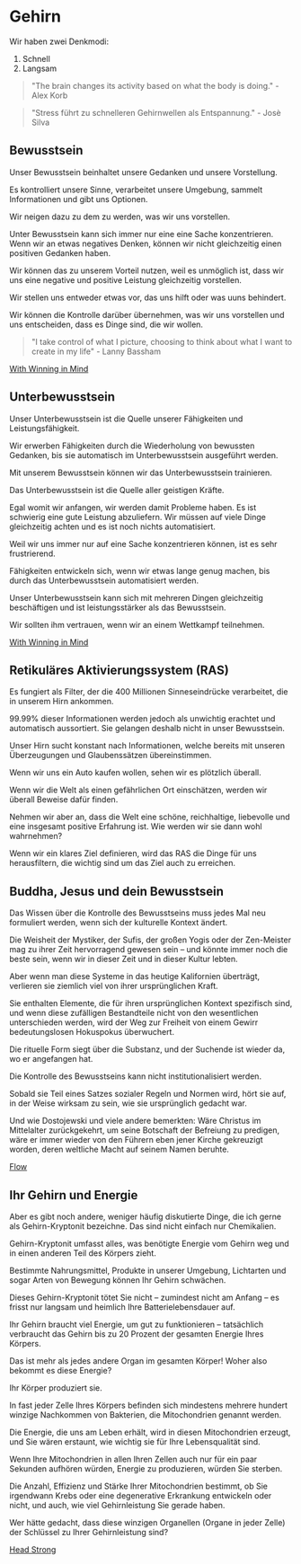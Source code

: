# Gehirn

Wir haben zwei Denkmodi: 

1. Schnell
2. Langsam

> "The brain changes its activity based on what the body is doing." - Alex Korb

> "Stress führt zu schnelleren Gehirnwellen als Entspannung." - Josè Silva

## Bewusstsein

Unser Bewusstsein beinhaltet unsere Gedanken und unsere Vorstellung. 

Es kontrolliert unsere Sinne, verarbeitet unsere Umgebung, sammelt Informationen und gibt uns Optionen.

Wir neigen dazu zu dem zu werden, was wir uns vorstellen.

Unter Bewusstsein kann sich immer nur eine eine Sache konzentrieren. Wenn wir an etwas negatives Denken, können wir nicht gleichzeitig einen positiven Gedanken haben.

Wir können das zu unserem Vorteil nutzen, weil es unmöglich ist, dass wir uns eine negative und positive Leistung gleichzeitig vorstellen.

Wir stellen uns entweder etwas vor, das uns hilft oder was uuns behindert.

Wir können die Kontrolle darüber übernehmen, was wir uns vorstellen und uns entscheiden, dass es Dinge sind, die wir wollen.

> "I take control of what I picture, choosing to think about what I want to create in my life" - Lanny Bassham

[With Winning in Mind](https://www.goodreads.com/book/show/208926.With_Winning_in_Mind)

## Unterbewusstsein

Unser Unterbewusstsein ist die Quelle unserer Fähigkeiten und Leistungsfähigkeit.

Wir erwerben Fähigkeiten durch die Wiederholung von bewussten Gedanken, bis sie automatisch im Unterbewusstsein ausgeführt werden.

Mit unserem Bewusstsein können wir das Unterbewusstsein trainieren.

Das Unterbewusstsein ist die Quelle aller geistigen Kräfte.

Egal womit wir anfangen, wir werden damit Probleme haben. Es ist schwierig eine gute Leistung abzuliefern. Wir müssen auf viele Dinge gleichzeitig achten und es ist noch nichts automatisiert.

Weil wir uns immer nur auf eine Sache konzentrieren können, ist es sehr frustrierend.

Fähigkeiten entwickeln sich, wenn wir etwas lange genug machen, bis durch das Unterbewusstsein automatisiert werden.

Unser Unterbewusstsein kann sich mit mehreren Dingen gleichzeitig beschäftigen und ist leistungsstärker als das Bewusstsein.

Wir sollten ihm vertrauen, wenn wir an einem Wettkampf teilnehmen.

[With Winning in Mind](https://www.goodreads.com/book/show/208926.With_Winning_in_Mind)

## Retikuläres Aktivierungssystem (RAS)

Es fungiert als Filter, der die 400 Millionen Sinneseindrücke verarbeitet, die in unserem Hirn ankommen. 

99.99% dieser Informationen werden jedoch als unwichtig erachtet und automatisch aussortiert. Sie gelangen deshalb nicht in unser Bewusstsein.

Unser Hirn sucht konstant nach Informationen, welche bereits mit unseren Überzeugungen und Glaubenssätzen übereinstimmen.

Wenn wir uns ein Auto kaufen wollen, sehen wir es plötzlich überall.

Wenn wir die Welt als einen gefährlichen Ort einschätzen, werden wir überall Beweise dafür finden. 

Nehmen wir aber an, dass die Welt eine schöne, reichhaltige, liebevolle und eine insgesamt positive Erfahrung ist. Wie werden wir sie dann wohl wahrnehmen?

Wenn wir ein klares Ziel definieren, wird das RAS die Dinge für uns herausfiltern, die wichtig sind um das Ziel auch zu erreichen.

## Buddha, Jesus und dein Bewusstsein

Das Wissen über die Kontrolle des Bewusstseins muss jedes Mal neu formuliert werden, wenn sich der kulturelle Kontext ändert. 

Die Weisheit der Mystiker, der Sufis, der großen Yogis oder der Zen-Meister mag zu ihrer Zeit hervorragend gewesen sein – und könnte immer noch die beste sein, wenn wir in dieser Zeit und in dieser Kultur lebten. 

Aber wenn man diese Systeme in das heutige Kalifornien überträgt, verlieren sie ziemlich viel von ihrer ursprünglichen Kraft. 

Sie enthalten Elemente, die für ihren ursprünglichen Kontext spezifisch sind, und wenn diese zufälligen Bestandteile nicht von den wesentlichen unterschieden werden, wird der Weg zur Freiheit von einem Gewirr bedeutungslosen Hokuspokus überwuchert. 

Die rituelle Form siegt über die Substanz, und der Suchende ist wieder da, wo er angefangen hat.

Die Kontrolle des Bewusstseins kann nicht institutionalisiert werden. 

Sobald sie Teil eines Satzes sozialer Regeln und Normen wird, hört sie auf, in der Weise wirksam zu sein, wie sie ursprünglich gedacht war.

Und wie Dostojewski und viele andere bemerkten: Wäre Christus im Mittelalter zurückgekehrt, um seine Botschaft der Befreiung zu predigen, wäre er immer wieder von den Führern eben jener Kirche gekreuzigt worden, deren weltliche Macht auf seinem Namen beruhte.

[Flow](https://www.goodreads.com/book/show/66354.Flow)

## Ihr Gehirn und Energie

Aber es gibt noch andere, weniger häufig diskutierte Dinge, die ich gerne als Gehirn-Kryptonit bezeichne. Das sind nicht einfach nur Chemikalien. 

Gehirn-Kryptonit umfasst alles, was benötigte Energie vom Gehirn weg und in einen anderen Teil des Körpers zieht. 

Bestimmte Nahrungsmittel, Produkte in unserer Umgebung, Lichtarten und sogar Arten von Bewegung können Ihr Gehirn schwächen. 

Dieses Gehirn-Kryptonit tötet Sie nicht – zumindest nicht am Anfang – es frisst nur langsam und heimlich Ihre Batterielebensdauer auf.

Ihr Gehirn braucht viel Energie, um gut zu funktionieren – tatsächlich verbraucht das Gehirn bis zu 20 Prozent der gesamten Energie Ihres Körpers. 

Das ist mehr als jedes andere Organ im gesamten Körper! Woher also bekommt es diese Energie? 

Ihr Körper produziert sie. 

In fast jeder Zelle Ihres Körpers befinden sich mindestens mehrere hundert winzige Nachkommen von Bakterien, die Mitochondrien genannt werden. 

Die Energie, die uns am Leben erhält, wird in diesen Mitochondrien erzeugt, und Sie wären erstaunt, wie wichtig sie für Ihre Lebensqualität sind. 

Wenn Ihre Mitochondrien in allen Ihren Zellen auch nur für ein paar Sekunden aufhören würden, Energie zu produzieren, würden Sie sterben. 

Die Anzahl, Effizienz und Stärke Ihrer Mitochondrien bestimmt, ob Sie irgendwann Krebs oder eine degenerative Erkrankung entwickeln oder nicht, und auch, wie viel Gehirnleistung Sie gerade haben. 

Wer hätte gedacht, dass diese winzigen Organellen (Organe in jeder Zelle) der Schlüssel zu Ihrer Gehirnleistung sind?

[Head Strong](https://www.goodreads.com/book/show/30653985-head-strong)

